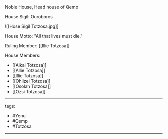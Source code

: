 Noble House, Head house of Qemp

House Sigil: Ouroboros

![[Hose Sigil Totzosa.jpg]]

House Motto: "All that lives must die."

Ruling Member: [[Illie Totzosa]]

House Members:
 - [[Alkal Totzosa]]
 - [[Allie Totzosa]]
 - [[Illie Totzosa]]
 - [[Ohlizei Totzosa]]
 - [[Osolah Totzosa]]
 - [[Ozsi Totzosa]]

---
tags:
 - #Yenu 
 - #Qemp
 - #Totzosa
---